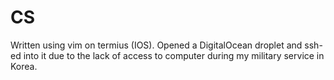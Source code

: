 # CS

Written using vim on termius (IOS). Opened a DigitalOcean droplet and ssh-ed into it due to the lack of access to computer during my military service in Korea.

